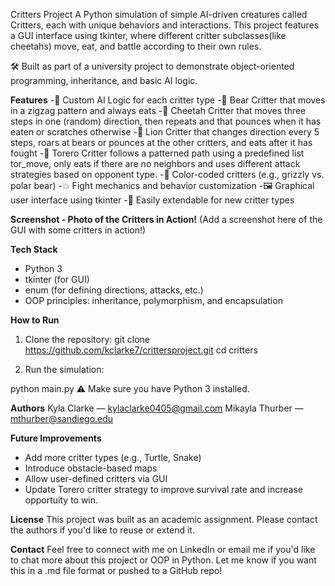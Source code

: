 Critters Project
A Python simulation of simple AI-driven creatures called Critters, each with unique behaviors and interactions.
This project features a GUI interface using tkinter, where different critter subclasses(like cheetahs)
move, eat, and battle according to their own rules.

🛠️ Built as part of a university project to demonstrate object-oriented programming, inheritance, and basic AI logic.

**Features**
   -🧠 Custom AI Logic for each critter type
   -🐻 Bear Critter that moves in a zigzag pattern and always eats
   -🐆 Cheetah Critter that moves three steps in one (random) direction, then repeats
   and that pounces when it has eaten or scratches otherwise
   -🦁 Lion Critter that changes direction every 5 steps, roars at bears or pounces
   at the other critters, and eats after it has fought
   -🕺 Torero Critter follows a patterned path using a predefined list tor_move,
   only eats if there are no neighbors and uses different attack strategies based
   on opponent type.
   -🎨 Color-coded critters (e.g., grizzly vs. polar bear)
   -💥 Fight mechanics and behavior customization
   -🖼️ Graphical user interface using tkinter
   -🔁 Easily extendable for new critter types

**Screenshot - Photo of the Critters in Action!**
(Add a screenshot here of the GUI with some critters in action!)

**Tech Stack**
- Python 3
- tkinter (for GUI)
- enum (for defining directions, attacks, etc.)
- OOP principles: inheritance, polymorphism, and encapsulation

**How to Run**
1. Clone the repository:
   git clone https://github.com/kclarke7/crittersproject.git
   cd critters

2. Run the simulation:

python main.py
⚠️ Make sure you have Python 3 installed.

**Authors**
Kyla Clarke — kylaclarke0405@gmail.com
Mikayla Thurber — mthurber@sandiego.edu

**Future Improvements**
- Add more critter types (e.g., Turtle, Snake)
- Introduce obstacle-based maps
- Allow user-defined critters via GUI
- Update Torero critter strategy to improve survival rate
  and increase opportuity to win.

**License**
This project was built as an academic assignment. Please contact the authors if you'd like to reuse or extend it.

**Contact**
Feel free to connect with me on LinkedIn or email me if you'd like to chat more about this project or OOP in Python.
Let me know if you want this in a .md file format or pushed to a GitHub repo!
